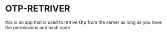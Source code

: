 # OTP-RETRIVER
this is an app that is used to retrive Otp from the server as long as you have the permissions and hash code
